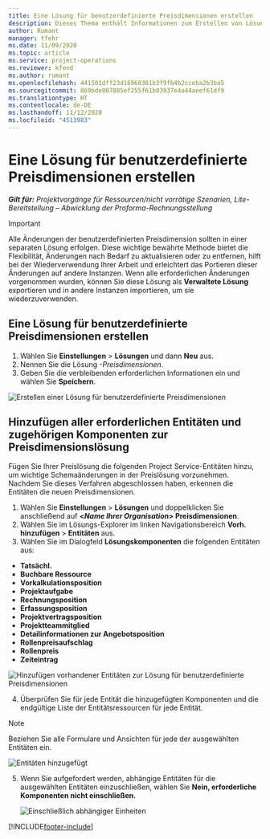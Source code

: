 ```yaml
---
title: Eine Lösung für benutzerdefinierte Preisdimensionen erstellen
description: Dieses Thema enthält Informationen zum Erstellen von Lösungen für benutzerdefinierte Preisdimensionen.
author: Rumant
manager: tfehr
ms.date: 11/09/2020
ms.topic: article
ms.service: project-operations
ms.reviewer: kfend
ms.author: rumant
ms.openlocfilehash: 441501dff23d16960381b3f9fb4b2cceba2b3ba5
ms.sourcegitcommit: 869bde007805ef255f61b03937e4a44aeef61df9
ms.translationtype: HT
ms.contentlocale: de-DE
ms.lasthandoff: 11/12/2020
ms.locfileid: "4513983"
---
```

# <a name="create-a-solution-for-custom-pricing-dimensions"></a>Eine Lösung für benutzerdefinierte Preisdimensionen erstellen

 _**Gilt für:** Projektvorgänge für Ressourcen/nicht vorrätige Szenarien, Lite-Bereitstellung – Abwicklung der Proforma-Rechnungsstellung_ 

>[!IMPORTANT]
>Alle Änderungen der benutzerdefinierten Preisdimension sollten in einer separaten Lösung erfolgen. Diese wichtige bewährte Methode bietet die Flexibilität, Änderungen nach Bedarf zu aktualisieren oder zu entfernen, hilft bei der Wiederverwendung Ihrer Arbeit und erleichtert das Portieren dieser Änderungen auf andere Instanzen. Wenn alle erforderlichen Änderungen vorgenommen wurden, können Sie diese Lösung als **Verwaltete Lösung** exportieren und in andere Instanzen importieren, um sie wiederzuverwenden.

## <a name="create-a-solution-for-custom-pricing-dimensions"></a>Eine Lösung für benutzerdefinierte Preisdimensionen erstellen

1.  Wählen Sie **Einstellungen** > **Lösungen** und dann **Neu** aus.
2.  Nennen Sie die Lösung *<your organization name>-Preisdimensionen*.
3. Geben Sie die verbleibenden erforderlichen Informationen ein und wählen Sie **Speichern**.

  ![Erstellen einer Lösung für benutzerdefinierte Preisdimensionen](./media/Creation-of-custom-pricing-dimension-solution.png)
 
## <a name="add-all-required-entities-and-related-components-to-the-pricing-dimension-solution"></a>Hinzufügen aller erforderlichen Entitäten und zugehörigen Komponenten zur Preisdimensionslösung

Fügen Sie Ihrer Preislösung die folgenden Project Service-Entitäten hinzu, um wichtige Schemaänderungen in der Preislösung vorzunehmen. Nachdem Sie dieses Verfahren abgeschlossen haben, erkennen die Entitäten die neuen Preisdimensionen.

1.  Wählen Sie **Einstellungen** > **Lösungen** und doppelklicken Sie anschließend auf **<*Name Ihrer Organisation*> Preisdimensionen**.
2.  Wählen Sie im Lösungs-Explorer im linken Navigationsbereich **Vorh. hinzufügen** > **Entitäten** aus.
3.  Wählen Sie im Dialogfeld **Lösungskomponenten** die folgenden Entitäten aus:
 
   - **Tatsächl.**
   - **Buchbare Ressource**
   - **Vorkalkulationsposition**
   - **Projektaufgabe**
   - **Rechnungsposition**
   - **Erfassungsposition**
   - **Projektvertragsposition**
   - **Projektteammitglied**
   - **Detailinformationen zur Angebotsposition**
   - **Rollenpreisaufschlag**
   - **Rollenpreis**
   - **Zeiteintrag**
 
   ![Hinzufügen vorhandener Entitäten zur Lösung für benutzerdefinierte Preisdimensionen](./media/Existing-entities-to-PD-solution.png)
 
 4. Überprüfen Sie für jede Entität die hinzugefügten Komponenten und die endgültige Liste der Entitätsressourcen für jede Entität. 

   >[!NOTE]
   > Beziehen Sie alle Formulare und Ansichten für jede der ausgewählten Entitäten ein.

  ![Entitäten hinzugefügt](./media/solution-component-selection.png)


5.  Wenn Sie aufgefordert werden, abhängige Entitäten für die ausgewählten Entitäten einzuschließen, wählen Sie **Nein, erforderliche Komponenten nicht einschließen.**

    ![Einschließlich abhängiger Einheiten](./media/Do-not-include-required.png)


[!INCLUDE[footer-include](../includes/footer-banner.md)]